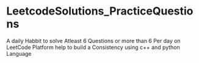 # LeetcodeSolutions_PracticeQuestions
A daily Habbit to solve Atleast 6 Questions or more than 6 Per day on LeetCode Platform help to build a Consistency using c++ and python Language
